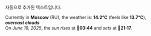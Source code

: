 
자동으로 추가된 텍스트입니다.

<!--START_SECTION:weather:moscow-->
Currently in **Moscow** (RU), the weather is: **14.2°C** (feels like **13.7°C**), ***overcast clouds***<br/>
On *June 19, 2025*, the *sun rises* at 🌅**03:44** and *sets* at 🌇**21:17**.
<!--END_SECTION:weather-->
